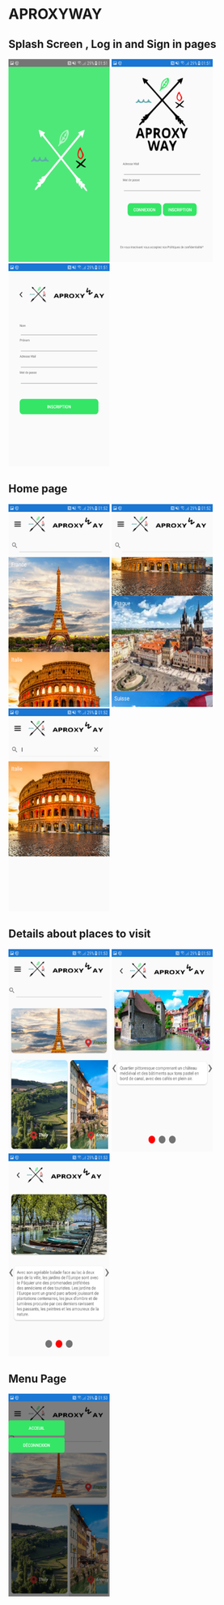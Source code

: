 # APROXYWAY
## Splash Screen , Log in and Sign in pages
<span>
 <img src="Demo/2.png" width="200" height="400" />
 <img src="Demo/3.png" width="200" height="400" />
   <img src="Demo/4.png" width="200" height="400" />
 </span>
 <h2> Home page</h2>
 <span>
 <img src="Demo/6.png" width="200" height="400" />
 <img src="Demo/7.png" width="200" height="400" />
 <img src="Demo/8.png" width="200" height="400" />
 </span>
  <h2> Details about places to visit </h2>
  <span>
 <img src="Demo/9.png" width="200" height="400" />
 <img src="Demo/10.png" width="200" height="400" />
 <img src="Demo/11.png" width="200" height="400" />
  </span>
  <h2> Menu Page</h2>
  <span>
  <img src="Demo/12.png" width="200" height="400" />
</span>
